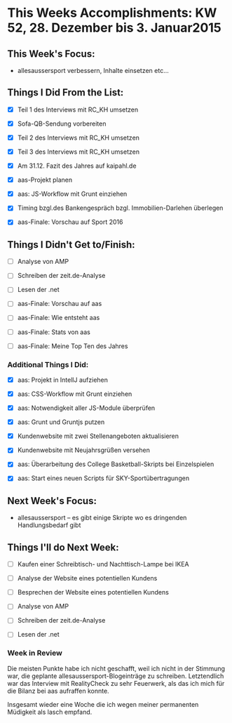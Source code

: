 # This Weeks Accomplishments: KW 52, 28. Dezember bis 3. Januar2015

## This Week's Focus:
* allesaussersport verbessern, Inhalte einsetzen etc…

## Things I Did From the List:
- [x] Teil 1 des Interviews mit RC_KH umsetzen
- [x] Sofa-QB-Sendung vorbereiten
- [x] Teil 2 des Interviews mit RC_KH umsetzen
- [x] Teil 3 des Interviews mit RC_KH umsetzen
- [x] Am 31.12. Fazit des Jahres auf kaipahl.de
- [x] aas-Projekt planen
- [x] aas: JS-Workflow mit Grunt einziehen
- [x] Timing bzgl.des Bankengespräch bzgl. Immobilien-Darlehen überlegen
- [x] aas-Finale: Vorschau auf Sport 2016


## Things I Didn't Get to/Finish:
- [ ] Analyse von AMP
- [ ] Schreiben der zeit.de-Analyse
- [ ] Lesen der .net
- [ ] aas-Finale: Vorschau auf aas
- [ ] aas-Finale: Wie entsteht aas
- [ ] aas-Finale: Stats von aas
- [ ] aas-Finale: Meine Top Ten des Jahres


### Additional Things I Did:
- [x] aas: Projekt in IntellJ aufziehen
- [x] aas: CSS-Workflow mit Grunt einziehen
- [x] aas: Notwendigkeit aller JS-Module überprüfen
- [x] aas: Grunt und Gruntjs putzen
- [x] Kundenwebsite mit zwei Stellenangeboten aktualisieren
- [x] Kundenwebsite mit Neujahrsgrüßen versehen
- [x] aas: Überarbeitung des College Basketball-Skripts bei Einzelspielen
- [x] aas: Start eines neuen Scripts für SKY-Sportübertragungen


## Next Week's Focus: 
* allesaussersport – es gibt einige Skripte wo es dringenden Handlungsbedarf gibt


## Things I'll do Next Week:
- [ ] Kaufen einer Schreibtisch- und Nachttisch-Lampe bei IKEA
- [ ] Analyse der Website eines potentiellen Kundens
- [ ] Besprechen der Website eines potentiellen Kundens
- [ ] Analyse von AMP
- [ ] Schreiben der zeit.de-Analyse
- [ ] Lesen der .net



### Week in Review
Die meisten Punkte habe ich nicht geschafft, weil ich nicht in der Stimmung war, die geplante allesaussersport-Blogeinträge zu schreiben. Letztendlich war das Interview mit RealityCheck zu sehr Feuerwerk, als das ich mich für die Bilanz bei aas aufraffen konnte.

Insgesamt wieder eine Woche die ich wegen meiner permanenten Müdigkeit als lasch empfand.